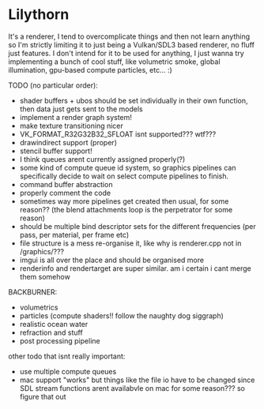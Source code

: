 # Lilythorn

It's a renderer, I tend to overcomplicate things and then not learn anything so I'm strictly limiting it to just being a Vulkan/SDL3 based renderer, no fluff just features. I don't intend for it to be used for anything, I just wanna try implementing a bunch of cool stuff, like volumetric smoke, global illumination, gpu-based compute particles, etc... :)

TODO (no particular order):
- shader buffers + ubos should be set individually in their own function, then data just gets sent to the models
- implement a render graph system!
- make texture transitioning nicer
- VK_FORMAT_R32G32B32_SFLOAT isnt supported??? wtf???
- drawindirect support (proper)
- stencil buffer support!
- I think queues arent currently assigned properly(?)
- some kind of compute queue id system, so graphics pipelines can specifically decide to wait on select compute pipelines to finish.
- command buffer abstraction
- properly comment the code
- sometimes way more pipelines get created then usual, for some reason?? (the blend attachments loop is the perpetrator for some reason)
- should be multiple bind descriptor sets for the different frequencies (per pass, per material, per frame etc)
- file structure is a mess re-organise it, like why is renderer.cpp not in /graphics/???
- imgui is all over the place and should be organised more
- renderinfo and rendertarget are super similar. am i certain i cant merge them somehow

BACKBURNER:
- volumetrics
- particles (compute shaders!! follow the naughty dog siggraph)
- realistic ocean water
- refraction and stuff
- post processing pipeline

other todo that isnt really important:
- use multiple compute queues
- mac support "works" but things like the file io have to be changed since SDL stream functions arent availabvle on mac for some reason??? so figure that out

